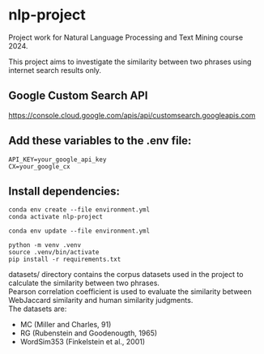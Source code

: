 # nlp-project

Project work for Natural Language Processing and Text Mining course 2024.

This project aims to investigate the similarity between two phrases using internet search results only.

## Google Custom Search API

https://console.cloud.google.com/apis/api/customsearch.googleapis.com

## Add these variables to the .env file:

```
API_KEY=your_google_api_key
CX=your_google_cx
```

## Install dependencies:

```
conda env create --file environment.yml
conda activate nlp-project

conda env update --file environment.yml

python -m venv .venv
source .venv/bin/activate
pip install -r requirements.txt
```

datasets/ directory contains the corpus datasets used in the project to calculate the similarity between two phrases.<br>
Pearson correlation coefficient is used to evaluate the similarity between WebJaccard similarity and human similarity judgments.<br>
The datasets are:

- MC (Miller and Charles, 91)
- RG (Rubenstein and Goodenougth, 1965)
- WordSim353 (Finkelstein et al., 2001)
